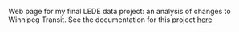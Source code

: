 Web page for my final LEDE data project: an analysis of changes to Winnipeg Transit. See the documentation for this project [here]()
